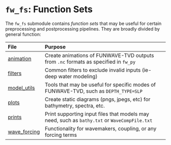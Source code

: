 # `fw_fs`: Function Sets

The `fw_fs` submodule contains *function sets* that may be useful for certain preprocessing and postprocessing pipelines. They are broadly divided by general function:

|File| Purpose|
|:--|:--|
|[animation](./animation) | Create animations of FUNWAVE-TVD outputs from `.nc` formats as specified in `fw_py`| 
|[filters](./filters) | Common filters to exclude invalid inputs (ie- deep water modeling) | 
|[model_utils](./model_utils) | Tools that may be useful for specific modes of FUNWAVE-TVD, such as `DEPTH_TYPE=SLP`| 
|[plots](./plots) | Create static diagrams (pngs, jpegs, etc) for bathymetry, spectra, etc. | 
|[prints](./prints) | Print supporting input files that models may need, such as `bathy.txt` or `WaveCompFile.txt`| 
|[wave_forcing](./wave_forcing) | Functionality for wavemakers, coupling, or any forcing terms| 